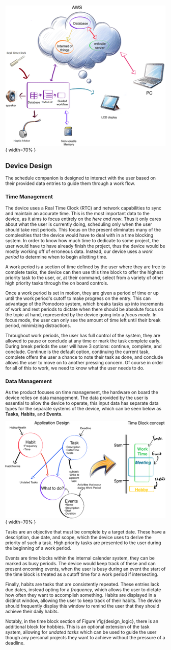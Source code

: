![Overall structure of the device\label{emb_flow}](embedded_system_flow_chart.png){ width=70% }

## Device Design

The schedule companion is designed to interact with the user based on their provided data entries to guide them through a work flow.

### Time Management

The device uses a Real Time Clock (RTC) and network capabilities to sync and maintain an accurate time. This is the most important data to the device, as it aims to focus entirely on the *here and now*. Thus it only cares about what the user is currently doing, scheduling only when the user should take rest periods. This focus on the present eliminates many of the complexities that the device would have to deal with in a time blocking system. In order to know how much time to dedicate to some project, the user would have to have already finish the project, thus the device would be mostly working off of erroneous data. Instead, our device uses a *work period* to determine when to begin allotting time.

A work period is a section of time defined by the user where they are free to complete tasks, the device can then use this time block to offer the highest priority task to the user, or, at their command, select from a variety of other high priority tasks through the on board controls.

Once a work period is set in motion, they are given a period of time or up until the work period's cutoff to make progress on the entry. This can advantage of the Pomodoro system, which breaks tasks up into increments of work and rest periods to dictate when there should be absolute focus on the topic at hand, represented by the device going into a *focus mode*. In focus mode, the user can only see the amount of time left until their break period, minimizing distractions.

Throughout work periods, the user has full control of the system, they are allowed to pause or conclude at any time or mark the task complete early. During break periods the user will have 3 options: continue, complete, and conclude. Continue is the default option, continuing the current task, complete offers the user a chance to note their task as done, and conclude allows the user to move on to another pressing concern. Of course in order for all of this to work, we need to know what the user needs to do.

### Data Management

As the product focuses on time management, the hardware on board the device relies on data management. The data provided by the user is essential to allow the device to operate, this input data has separate data types for the separate systems of the device, which can be seen below as **Tasks**, **Habits**, and **Events**.

![Data management and logic of the device\label{design_logic}](design_logic.png){ width=70% }

Tasks are an objective that must be complete by a target date. These have a description, due date, and scope, which the device uses to derive the priority of such a task. High priority tasks are presented to the user during the beginning of a work period.

Events are time blocks within the internal calender system, they can be marked as busy periods. The device would keep track of these and can present oncoming events, when the user is busy during an event the start of the time block is treated as a cutoff time for a work period if intersecting.

Finally, habits are tasks that are consistently repeated. These entries lack due dates, instead opting for a *frequency*, which allows the user to dictate how often they want to accomplish something. Habits are displayed in a distinct window, allowing the user to keep track of their habits. The device should frequently display this window to remind the user that they should achieve their daily habits.

Notably, in the time block section of Figure \fig{design_logic}, there is an additional block for hobbies. This is an optional extension of the task system, allowing for *undated tasks* which can be used to guide the user though any personal projects they want to achieve without the pressure of a deadline.